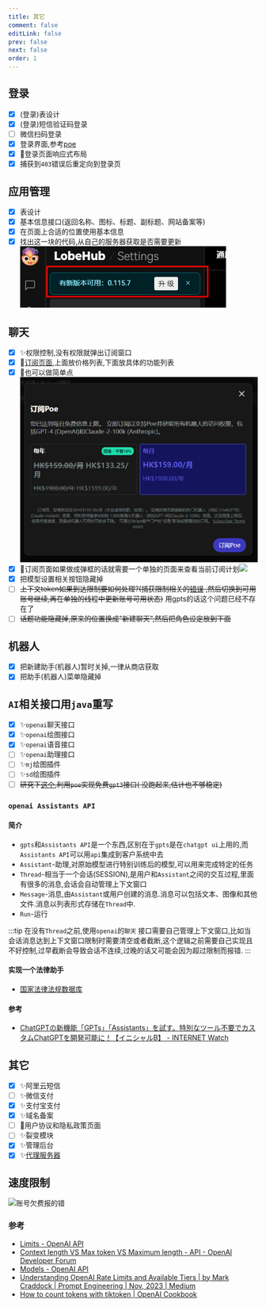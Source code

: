 ```yaml
---
title: 其它
comment: false
editLink: false
prev: false
next: false
order: 1
---
```


<script setup lang="ts">
const images1 = [{src:'https://github.com/hhypygy/images/raw/master/20231224/2023-12-24_01-46.6cjgzr9cjcs0.webp',alt:''}]
const images2 = [{src:'https://cdn.jsdelivr.net/gh/hhypygy/images@master/20240101/权限控制流程.48ywtfvc0vs0.svg',alt:'权限控制流程'}]
const images3 = [{src:'https://cdn.jsdelivr.net/gh/hhypygy/images@master/20240108/image.ts6vyix6djk.png',alt:''},{src:'https://cdn.jsdelivr.net/gh/hhypygy/images@master/20240108/image.6rfwjicdidg0.png',alt:''}]
const images4 = [{src:'https://cdn.jsdelivr.net/gh/hhypygy/images@master/20240108/image.77tweqbwzq00.png',alt:''} ]

const 聊天相关任务 = [
{ title:"测试",completed:false }
]
</script>

## 登录

- [x] (登录)表设计
- [x] (登录)短信验证码登录
- [ ] 微信扫码登录
- [x] 登录界面,参考[poe](https://poe.com/login?redirect_url=%2FChatGPT)
- [x] 📱登录页面响应式布局
- [x] 捕获到`403`错误后重定向到登录页

## 应用管理

- [x] 表设计
- [x] 基本信息接口(返回名称、图标、标题、副标题、网站备案等)
- [x] 在页面上合适的位置使用基本信息
- [x] 找出这一块的代码,从自己的服务器获取是否需要更新![](../assets/2023-12-24_01-25.png)

## 聊天

- [x] ✨权限控制,没有权限就弹出订阅窗口
- [x] 💄[订阅页面](https://codepen.io/inescodes/pen/PoxMyvX),上面放价格列表,下面放具体的功能列表
- [x] 💄也可以做简单点![](../assets/img_5.png)
- [x] 
  💄订阅页面如果做成弹框的话就需要一个单独的页面来查看当前订阅计划![](https://cdn.jsdelivr.net/gh/hhypygy/images@master/20240110/image.64jntnb7zlw0.png)
- [x] 把模型设置相关按钮隐藏掉
- [ ] ~~上下文token如果到达限制要如何处理?(捕获限制相关的[错误](https://poe.com/s/lZ6FwqIjHH0UpAZTKqfA)
  ,然后切换到可用账号继续,再在单独的线程中更新账号可用状态)~~ 用gpts的话这个问题已经不存在了
- [ ] ~~话题功能隐藏掉,原来的位置换成"新建聊天",然后把角色设定放到下面~~<ImageRenderer :value="images3" />

## 机器人

- [x] 把新建助手(机器人)暂时关掉,一律从商店获取
- [x] 把助手(机器人)菜单隐藏掉

## `AI`相关接口用`java`重写

- [x] ✨`openai`聊天接口
- [x] ✨`openai`绘图接口
- [x] ✨`openai`语音接口
- [ ] ✨`openai`助理接口
- [ ] ✨`mj`绘图插件
- [ ] ✨`sd`绘图插件
- [ ] ~~研究下[这个](https://github.com/snowby666/poe-api-wrapper),利用`poe`实现免费`gpt3`接口(
  没跑起来,估计也不够稳定)~~

### `openai Assistants API`

#### 简介

* `gpts`和`Assistants API`是一个东西,区别在于`gpts`是在`chatgpt ui`上用的,而`Assistants API`可以用`api`集成到客户系统中去
* `Assistant`-助理,对原始模型进行特别训练后的模型,可以用来完成特定的任务
* `Thread`-相当于一个会话(SESSION),是用户和`Assistant`之间的交互过程,里面有很多的消息,会话会自动管理上下文窗口
* `Message`-消息,由`Assistant`或用户创建的消息.消息可以包括文本、图像和其他文件.消息以列表形式存储在`Thread`中.
* `Run`-运行

:::tip
在没有`Thread`之前,使用`openai`的`聊天`
接口需要自己管理上下文窗口,比如当会话消息达到上下文窗口限制时需要清空或者截断,这个逻辑之前需要自己实现且不好控制,过早截断会导致会话不连续,过晚的话又可能会因为超过限制而报错.
:::


#### 实现一个法律助手

* [国家法律法规数据库](https://flk.npc.gov.cn/)

#### 参考

* [ChatGPTの新機能「GPTs」「Assistants」を試す。特別なツール不要でカスタムChatGPTを開発可能に！【イニシャルB】 - INTERNET Watch](https://internet.watch.impress.co.jp/docs/column/shimizu/1546371.html)

## 其它

- [x] ✨阿里云短信
- [ ] ✨微信支付
- [x] ✨支付宝支付
- [x] ✨域名备案
- [ ] 💄用户协议和隐私政策页面
- [ ] ✨裂变模块
- [x] ✨管理后台
- [x] ✨[代理服务器](https://github.com/qiushihao/openai-proxy-docker)

## 速度限制

![账号欠费报的错](https://cdn.jsdelivr.net/gh/hhypygy/images@master/20240109/image.78khh98rkmc0.png)

### 参考

* [Limits - OpenAI API](https://platform.openai.com/account/limits)
* [Context length VS Max token VS Maximum length - API - OpenAI Developer Forum](https://community.openai.com/t/context-length-vs-max-token-vs-maximum-length/125585)
* [Models - OpenAI API](https://platform.openai.com/docs/models/gpt-3-5)
* [Understanding OpenAI Rate Limits and Available Tiers | by Mark Craddock | Prompt Engineering | Nov, 2023 | Medium](https://medium.com/prompt-engineering/understanding-openai-rate-limits-and-available-tiers-10caeb79d120)
* [How to count tokens with tiktoken | OpenAI Cookbook](https://cookbook.openai.com/examples/how_to_count_tokens_with_tiktoken)
